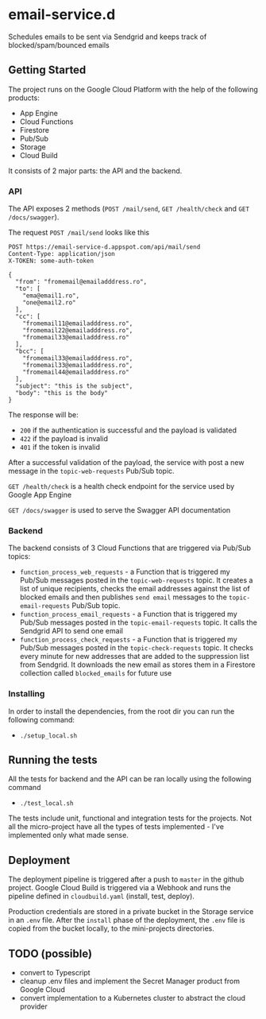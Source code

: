 # email-service.d

Schedules emails to be sent via Sendgrid and keeps track of blocked/spam/bounced emails

## Getting Started

The project runs on the Google Cloud Platform with the help of the following products:

- App Engine
- Cloud Functions
- Firestore
- Pub/Sub
- Storage
- Cloud Build

It consists of 2 major parts: the API and the backend. 

### API
The API exposes 2 methods (`POST /mail/send`, `GET /health/check` and `GET /docs/swagger`).

The request `POST /mail/send` looks like this

````
POST https://email-service-d.appspot.com/api/mail/send
Content-Type: application/json
X-TOKEN: some-auth-token

{
  "from": "fromemail@emailadddress.ro",
  "to": [
    "ema@email1.ro",
    "one@email2.ro"
  ],
  "cc": [
    "fromemail11@emailadddress.ro",
    "fromemail22@emailadddress.ro",
    "fromemail33@emailadddress.ro"
  ],
  "bcc": [
    "fromemail33@emailadddress.ro",
    "fromemail33@emailadddress.ro",
    "fromemail44@emailadddress.ro"
  ],
  "subject": "this is the subject",
  "body": "this is the body"
}
````
The response will be:

- `200` if the authentication is successful and the payload is validated
- `422` if the payload is invalid
- `401` if the token is invalid

After a successful validation of the payload, the service with post a new message in the `topic-web-requests` Pub/Sub topic.

`GET /health/check` is a health check endpoint for the service used by Google App Engine

`GET /docs/swagger` is used to serve the Swagger API documentation

### Backend
The backend consists of 3 Cloud Functions that are triggered via Pub/Sub topics:

- `function_process_web_requests` - a Function that is triggered my Pub/Sub messages posted in the `topic-web-requests` topic. It creates a list of unique recipients, checks the email addresses against the list of blocked emails and then publishes `send email` messages to the `topic-email-requests` Pub/Sub topic.
- `function_process_email_requests` - a Function that is triggered my Pub/Sub messages posted in the `topic-email-requests` topic. It calls the Sendgrid API to send one email 
- `function_process_check_requests` - a Function that is triggered my Pub/Sub messages posted in the `topic-check-requests` topic. It checks every minute for new addresses that are added to the suppression list from Sendgrid. It downloads the new email as stores them in a Firestore collection called `blocked_emails` for future use 

### Installing

In order to install the dependencies, from the root dir you can run the following command:

- `./setup_local.sh`

## Running the tests

All the tests for backend and the API can be ran locally using the following command

- `./test_local.sh`

The tests include unit, functional and integration tests for the projects. Not all the micro-project have all the types of tests implemented - I've implemented only what made sense.

## Deployment

The deployment pipeline is triggered after a push to `master` in the github project. Google Cloud Build is triggered via a Webhook and runs the pipeline defined in `cloudbuild.yaml` (install, test, deploy).

Production credentials are stored in a private bucket in the Storage service in an `.env` file. After the `install` phase of the deployment, the `.env` file is copied from the bucket locally, to the mini-projects directories.  

## TODO (possible)  

- convert to Typescript
- cleanup .env files and implement the Secret Manager product from Google Cloud
- convert implementation to a Kubernetes cluster to abstract the cloud provider
